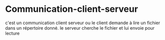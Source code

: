 # Communication-client-serveur
c'est un communication client serveur ou le client demande à lire un fichier dans un répertoire donné. le serveur cherche le fichier et lui envoie pour lecture
